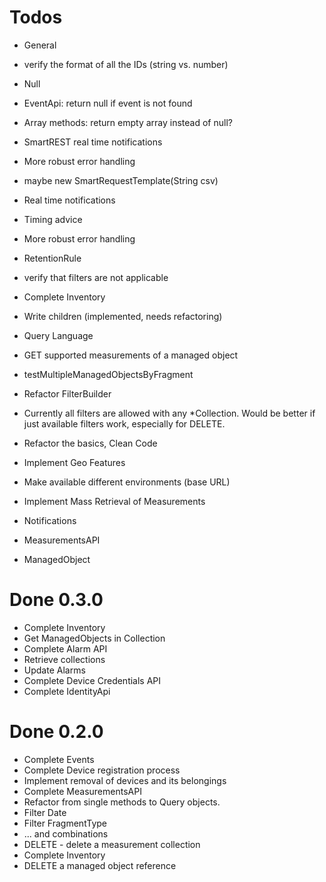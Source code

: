 # Todos

* General
 * verify the format of all the IDs (string vs. number)

* Null
 * EventApi: return null if event is not found
 * Array methods: return empty array instead of null?

* SmartREST real time notifications
 * More robust error handling
 * maybe new SmartRequestTemplate(String csv)

* Real time notifications
 * Timing advice
 * More robust error handling

* RetentionRule
 * verify that filters are not applicable

* Complete Inventory 
 * Write children (implemented, needs refactoring)
 * Query Language
 * GET supported measurements of a managed object
 * testMultipleManagedObjectsByFragment

* Refactor FilterBuilder
 * Currently all filters are allowed with any *Collection. Would be better if just available filters
   work, especially for DELETE.

* Refactor the basics, Clean Code
* Implement Geo Features
* Make available different environments (base URL)
* Implement Mass Retrieval of Measurements 
* Notifications
 * MeasurementsAPI
 * ManagedObject

# Done 0.3.0
* Complete Inventory
 * Get ManagedObjects in Collection
* Complete Alarm API
 * Retrieve collections
 * Update Alarms
* Complete Device Credentials API
* Complete IdentityApi
 

# Done 0.2.0

* Complete Events
* Complete Device registration process
* Implement removal of devices and its belongings
* Complete MeasurementsAPI
 * Refactor from single methods to Query objects. 
 * Filter Date
 * Filter FragmentType
 * ... and combinations
 * DELETE - delete a measurement collection
* Complete Inventory
 * DELETE a managed object reference